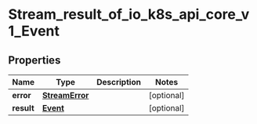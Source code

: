 

# Stream_result_of_io_k8s_api_core_v1_Event

## Properties

Name | Type | Description | Notes
------------ | ------------- | ------------- | -------------
**error** | [**StreamError**](StreamError.md) |  |  [optional]
**result** | [**Event**](Event.md) |  |  [optional]



